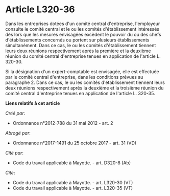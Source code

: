 # Article L320-36

Dans les entreprises dotées d'un comité central d'entreprise, l'employeur consulte le comité central et le ou les comités
d'établissement intéressés dès lors que les mesures envisagées excèdent le pouvoir du ou des chefs d'établissements concernés
ou portent sur plusieurs établissements simultanément. Dans ce cas, le ou les comités d'établissement tiennent leurs deux
réunions respectivement après la première et la deuxième réunion du comité central d'entreprise tenues en application de
l'article L. 320-30. 

Si la désignation d'un expert-comptable est envisagée, elle est effectuée par le comité central d'entreprise, dans les
conditions prévues au paragraphe 2. Dans ce cas, le ou les comités d'établissement tiennent leurs deux réunions
respectivement après la deuxième et la troisième réunion du comité central d'entreprise tenues en application de l'article L.
320-35.

**Liens relatifs à cet article**

_Créé par_:

  - Ordonnance n°2012-788 du 31 mai 2012 - art. 2

_Abrogé par_:

  - Ordonnance n°2017-1491 du 25 octobre 2017 - art. 31 (VD)

_Cité par_:

  - Code du travail applicable à Mayotte. - art. D320-8 (Ab)

_Cite_:

  - Code du travail applicable à Mayotte. - art. L320-30 (VT)
  - Code du travail applicable à Mayotte. - art. L320-35 (VT)
